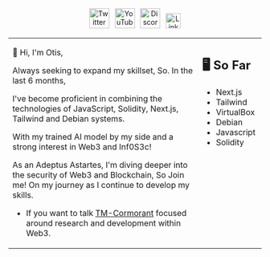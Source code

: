 <div align=center>
<a href="https://twitter.com/TMCormorant"><img src="https://cdn.worldvectorlogo.com/logos/twitter-6.svg" title="Twitter" alt="Twitter Account" width="40"/></a> 
&ensp;<a href="https://www.youtube.com/@themorningcormorant5241"><img src="https://cdn.worldvectorlogo.com/logos/youtube-icon.svg" title="YouTube" alt="YouTube Account" width="40"/></a>
&ensp;<a href="https://discord.gg/4Mh6ywFECC"><img src="https://cdn.worldvectorlogo.com/logos/discord-6.svg" title="Discord" alt="Discord Community" width="40"/></a> 
&ensp;<a href="https://www.linkedin.com/in/otis-james-3949ab257//"><img src="https://cdn.worldvectorlogo.com/logos/linkedin-icon-2.svg" title="Linkedin" alt="Linkedin Account" width="30"/></a> 
</div>

<table><tr><td valign="top" width="75%">
  
  👋 Hi, I'm Otis,
  
  
  Always seeking to expand my skillset, So. In the last 6 months,
  
  I've become proficient in combining the technologies of JavaScript, Solidity, Next.js,             Tailwind and Debian systems.
  
  With my trained AI model by my side and a strong interest in Web3 and Inf0S3c! 
  
  As an Adeptus Astartes, I'm diving deeper into the security of Web3 and Blockchain, So Join me!     On my journey as I continue to develop my skills.

  
  - If you want to talk [TM-Cormorant](https://discord.gg/4Mh6ywFECC) focused around research and       development within Web3.  
  
</td><td valign="top" width="25%">
  
## 🖥️ So Far
  
  - Next.js
  - Tailwind
  - VirtualBox
  - Debian
  - Javascript
  - Solidity
  
